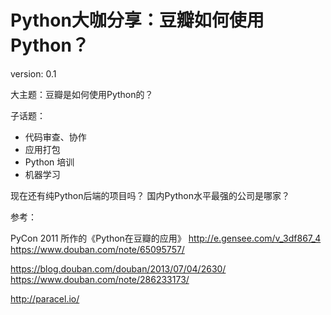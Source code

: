 # Python大咖分享：豆瓣如何使用Python？

version: 0.1

大主题：豆瓣是如何使用Python的？

子话题：

- 代码审查、协作
- 应用打包
- Python 培训
- 机器学习

现在还有纯Python后端的项目吗？
国内Python水平最强的公司是哪家？

参考：

PyCon 2011 所作的《Python在豆瓣的应用》
http://e.gensee.com/v_3df867_4
https://www.douban.com/note/65095757/

https://blog.douban.com/douban/2013/07/04/2630/
https://www.douban.com/note/286233173/

http://paracel.io/